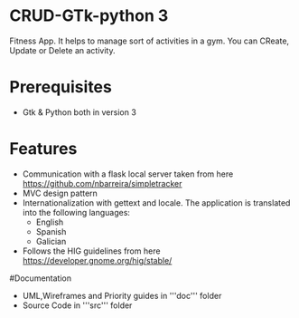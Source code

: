 # CRUD-GTk-python 3

Fitness App. It helps to manage sort of activities in a gym. 
You can CReate, Update or Delete an activity.

# Prerequisites
* Gtk & Python both in version 3

# Features
* Communication with a flask local server taken from here https://github.com/nbarreira/simpletracker
* MVC design pattern
* Internationalization with gettext and locale. The application is translated into the following languages: 
	* English
	* Spanish
	* Galician
* Follows the HIG guidelines from here https://developer.gnome.org/hig/stable/

#Documentation
* UML,Wireframes and Priority guides in '''doc''' folder
* Source Code in '''src''' folder 
